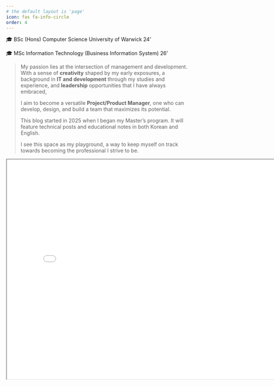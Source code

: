 ```yaml
---
# the default layout is 'page'
icon: fas fa-info-circle
order: 4
---
```


🎓 BSc (Hons) Computer Science  University of Warwick 24’

🎓 MSc Information Technology (Business Information System) 26’

> My passion lies at the intersection of management and development.
> With a sense of **creativity** shaped by my early exposures,
> a background in **IT and development** through my studies and experience,
> and **leadership** opportunities that I have always embraced,
>
>I aim to become a versatile **Project/Product Manager**, one who can develop, design, and build a team that maximizes
its potential.
>
>This blog started in 2025 when I began my Master’s program.
> It will feature technical posts and educational notes in both Korean and English.
>
>I see this space as my playground, a way to keep myself on track towards becoming the professional I strive to be.

<iframe src="{{ '/assets/success_chart.html' | relative_url }}" width="800" height="600"></iframe>
